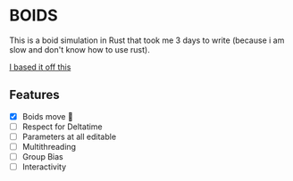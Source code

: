 # BOIDS
This is a boid simulation in Rust that took me 3 days to write (because i am slow and don't know how to use rust).

[I based it off this](https://vanhunteradams.com/Pico/Animal_Movement/Boids-algorithm.html)

## Features
- [x] Boids move 🤯
- [ ] Respect for Deltatime
- [ ] Parameters at all editable
- [ ] Multithreading
- [ ] Group Bias
- [ ] Interactivity
